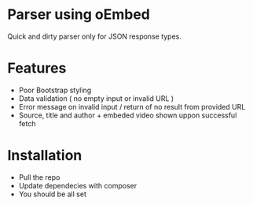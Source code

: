 # Parser using oEmbed

Quick and dirty parser only for JSON response types.

# Features

- Poor Bootstrap styling
- Data validation ( no empty input or invalid URL )
- Error message on invalid input / return of no result from provided URL
- Source, title and author + embeded video shown uppon successful fetch

# Installation

- Pull the repo
- Update dependecies with composer
- You should be all set
